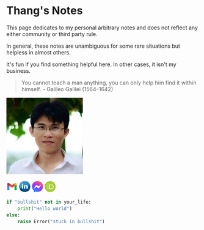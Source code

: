 # Thang's Notes

This page dedicates to my personal arbitrary notes and does not reflect any either community or third party rule. 

In general, these notes are unambiguous for some rare situations but helpless in almost others. 

It's fun if you find something helpful here. In other cases, it isn't my business.

>
> You cannot teach a man anything, you can only help him find it within himself. - Galileo Galilei (1564–1642)
>


![](./assets/images/my_picture3x3.jpg)

[![](./assets/images/icon_email.png)](mailto:caothangckt@gmail.com) 
[![](./assets/images/icon_linkedin.jpg)](https://www.linkedin.com/in/thang-nguyen-5b458a218) 
[![](./assets/images/icon_messenger.png)](https://www.facebook.com/thangckt5) 
[![](./assets/images/icon_ORCID.png)](https://orcid.org/0000-0001-9826-5397) 


<!--- #### [My CV](https://thangckt.github.io/cv) -->

```python
if "bullshit" not in your_life:
    print("Hello world")
else:
    raise Error("stuck in bullshit")
```
